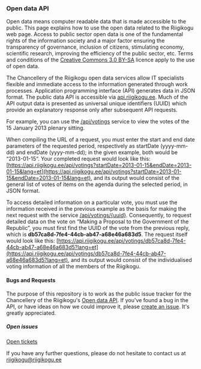 ### Open data API

Open data means computer readable data that is made accessible to the public. This page explains how to use the open data related to the Riigikogu web page. Access to public sector open data is one of the fundamental rights of the information society and a major factor ensuring the transparency of governance, inclusion of citizens, stimulating economy, scientific research, improving the efficiency of the public sector, etc. Terms and conditions of the [Creative Commons 3.0 BY-SA](https://creativecommons.org/licenses/by-sa/3.0/ee/legalcode) licence apply to the use of open data.

The Chancellery of the Riigikogu open data services allow IT specialists flexible and immediate access to the information generated through work processes. Application programming interface (API) generates data in JSON format. The public data API is accessible via [api.riigikogu.ee](https://api.riigikogu.ee/). Much of the API output data is presented as universal unique identifiers (UUID) which provide an explanatory response only after subsequent API requests.

For example, you can use the [/api/votings](https://api.riigikogu.ee/swagger-ui.html#/Hääletused/getVotingsUsingGET) service to view the votes of the 15 January 2013 plenary sitting.

When compiling the URL of a request, you must enter the start and end date parameters of the requested period, respectively as startDate (yyyy-mm-dd) and endDate (yyyy-mm-dd); in the given example, both would be “2013-01-15“. Your completed request would look like this: [https://api.riigikogu.ee/api/votings?startDate=2013-01-15&endDate=2013-01-15&lang=et](https://api.riigikogu.ee/api/votings?startDate=2013-01-15&endDate=2013-01-15&lang=et), and its output would consist of the general list of votes of items on the agenda during the selected period, in JSON format.

To access detailed information on a particular vote, you must use the information received in the previous example as the basis for making the next request with the service [/api/votings/{uuid}](https://api.riigikogu.ee/swagger-ui.html#/Hääletused/getVotingUsingGET). Consequently, to request detailed data on the vote on “Making a Proposal to the Government of the Republic”, you must first find the UUID of the vote from the previous reply, which is **db57ca8d-7fe4-44cb-ab47-a68e46a683d5**. The request itself would look like this: [https://api.riigikogu.ee/api/votings/db57ca8d-7fe4-44cb-ab47-a68e46a683d5?lang=et](https://api.riigikogu.ee/api/votings/db57ca8d-7fe4-44cb-ab47-a68e46a683d5?lang=et), and its output would consist of the individualised voting information of all the members of the Riigikogu.

#### Bugs and Requests
The purpose of this repository is to work as the public issue tracker for the Chancellery of the Riigikogu's [Open data API](https://api.riigikogu.ee/). If you've found a bug in the API, or have ideas on how we could improve it, please [create an issue](https://github.com/riigikogu-kantselei/api/issues/new). It's greatly appreciated.

##### Open issues
[Open tickets](https://github.com/riigikogu-kantselei/api/issues)


If you have any further questions, please do not hesitate to contact us at [riigikogu@riigikogu.ee](mailto:riigikogu@riigikogu.ee)

